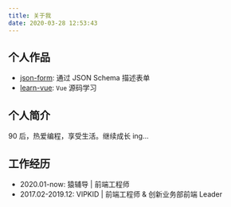 ```yaml
---
title: 关于我
date: 2020-03-28 12:53:43
---
```


## 个人作品

- [json-form](https://github.com/Hunter-Gu/json-form): 通过 JSON Schema 描述表单
- [learn-vue](https://github.com/Hunter-Gu/learn-vue): `Vue` 源码学习

## 个人简介

90 后，热爱编程，享受生活。继续成长 ing...

## 工作经历

- 2020.01-now: 猿辅导 | 前端工程师
- 2017.02-2019.12: VIPKID | 前端工程师 & 创新业务部前端 Leader
